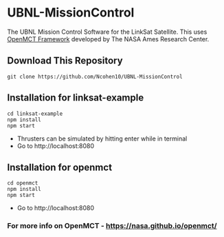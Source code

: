 # UBNL-MissionControl

The UBNL Mission Control Software for the LinkSat Satellite. This uses [OpenMCT Framework](https://github.com/nasa/openmct) developed by The NASA Ames Research Center.

## Download This Repository

```
git clone https://github.com/Ncohen10/UBNL-MissionControl
```

## Installation for linksat-example

```
cd linksat-example
npm install
npm start
```
* Thrusters can be simulated by hitting enter while in terminal
* Go to http://localhost:8080

## Installation for openmct

```
cd openmct
npm install
npm start
```
* Go to http://localhost:8080








### For more info on OpenMCT - https://nasa.github.io/openmct/
